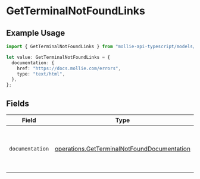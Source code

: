 # GetTerminalNotFoundLinks

## Example Usage

```typescript
import { GetTerminalNotFoundLinks } from "mollie-api-typescript/models/operations";

let value: GetTerminalNotFoundLinks = {
  documentation: {
    href: "https://docs.mollie.com/errors",
    type: "text/html",
  },
};
```

## Fields

| Field                                                                                                      | Type                                                                                                       | Required                                                                                                   | Description                                                                                                |
| ---------------------------------------------------------------------------------------------------------- | ---------------------------------------------------------------------------------------------------------- | ---------------------------------------------------------------------------------------------------------- | ---------------------------------------------------------------------------------------------------------- |
| `documentation`                                                                                            | [operations.GetTerminalNotFoundDocumentation](../../models/operations/getterminalnotfounddocumentation.md) | :heavy_check_mark:                                                                                         | The URL to the generic Mollie API error handling guide.                                                    |